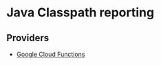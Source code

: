 # Java Classpath reporting

## Providers

- [Google Cloud Functions](runners/googlecloud/functions/README.md) 
